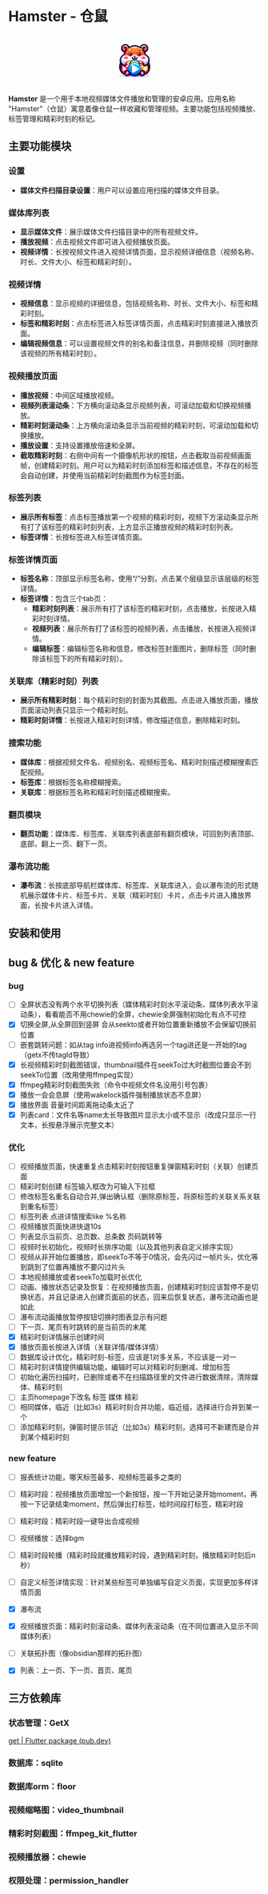 # Hamster - 仓鼠

<div align=center><img src="https://github.com/AaronLiu666666/hamester/blob/master/android/app/src/main/res/mipmap-hdpi/hamester_logo.png" width="100px" height="100px"></div>

**Hamster** 是一个用于本地视频媒体文件播放和管理的安卓应用。应用名称 "Hamster"（仓鼠）寓意着像仓鼠一样收藏和管理视频。主要功能包括视频播放、标签管理和精彩时刻的标记。

## 主要功能模块

### 设置

- **媒体文件扫描目录设置**：用户可以设置应用扫描的媒体文件目录。

### 媒体库列表

- **显示媒体文件**：展示媒体文件扫描目录中的所有视频文件。
- **播放视频**：点击视频文件即可进入视频播放页面。
- **视频详情**：长按视频文件进入视频详情页面，显示视频详细信息（视频名称、时长、文件大小、标签和精彩时刻）。

### 视频详情

- **视频信息**：显示视频的详细信息，包括视频名称、时长、文件大小、标签和精彩时刻。
- **标签和精彩时刻**：点击标签进入标签详情页面，点击精彩时刻直接进入播放页面。
- **编辑视频信息**：可以设置视频文件的别名和备注信息，并删除视频（同时删除该视频的所有精彩时刻）。

### 视频播放页面

- **播放视频**：中间区域播放视频。
- **视频列表滚动条**：下方横向滚动条显示视频列表，可滚动加载和切换视频播放。
- **精彩时刻滚动条**：上方横向滚动条显示当前视频的精彩时刻，可滚动加载和切换播放。
- **播放设置**：支持设置播放倍速和全屏。
- **截取精彩时刻**：右侧中间有一个摄像机形状的按钮，点击截取当前视频画面帧，创建精彩时刻。用户可以为精彩时刻添加标签和描述信息，不存在的标签会自动创建，并使用当前精彩时刻截图作为标签封面。

### 标签列表

- **展示所有标签**：点击标签播放第一个视频的精彩时刻，视频下方滚动条显示所有打了该标签的精彩时刻列表，上方显示正播放视频的精彩时刻列表。
- **标签详情**：长按标签进入标签详情页面。

### 标签详情页面

- **标签名称**：顶部显示标签名称，使用“/”分割，点击某个层级显示该层级的标签详情。
- **标签详情**：包含三个tab页：
    - **精彩时刻列表**：展示所有打了该标签的精彩时刻，点击播放，长按进入精彩时刻详情。
    - **视频列表**：展示所有打了该标签的视频列表，点击播放，长按进入视频详情。
    - **编辑标签**：编辑标签名称和信息，修改标签封面图片，删除标签（同时删除该标签下的所有精彩时刻）。

### 关联库（精彩时刻）列表

- **展示所有精彩时刻**：每个精彩时刻的封面为其截图。点击进入播放页面，播放页面滚动列表只显示一个精彩时刻。
- **精彩时刻详情**：长按进入精彩时刻详情，修改描述信息，删除精彩时刻。

### 搜索功能

- **媒体库**：根据视频文件名、视频别名、视频标签名、精彩时刻描述模糊搜索匹配视频。
- **标签库**：根据标签名称模糊搜索。
- **关联库**：根据标签名称和精彩时刻描述模糊搜索。

### 翻页模块

- **翻页功能**：媒体库、标签库、关联库列表底部有翻页模块，可回到列表顶部、底部，翻上一页、翻下一页。

### 瀑布流功能
- **瀑布流**：长按底部导航栏媒体库、标签库、关联库进入，会以瀑布流的形式随机展示媒体卡片、标签卡片、关联（精彩时刻）卡片，点击卡片进入播放界面，长按卡片进入详情。

## 安装和使用


## bug & 优化 & new feature

### bug

- [ ] 全屏状态没有两个水平切换列表（媒体精彩时刻水平滚动条、媒体列表水平滚动条），看看能否不用chewie的全屏，chewie全屏强制初始化有点不可控
- [x] 切换全屏,从全屏回到竖屏 会从seekto或者开始位置重新播放不会保留切换前位置
- [ ] 嵌套跳转问题：如从tag info进视频info再选另一个tag进还是一开始的tag（getx不传tagId导致）
- [x] 长视频精彩时刻截图错误，thumbnail插件在seekTo过大时截图位置会不到seekTo位置（改用使用ffmpeg实现）
- [x] ffmpeg精彩时刻截图失败（命令中视频文件名没用引号包裹）
- [x] 播放一会会息屏（使用wakelock插件强制播放状态不息屏）
- [x] 播放界面 音量时间距离拖动条太近了
- [x] 列表card：文件名等name太长导致图片显示太小或不显示（改成只显示一行文本，长按悬浮展示完整文本）

### 优化

- [ ] 视频播放页面，快速重复点击精彩时刻按钮重复弹窗精彩时刻（关联）创建页面
- [ ] 精彩时刻创建 标签输入框改为可输入下拉框
- [ ] 修改标签名重名自动合并,弹出确认框（删除原标签，将原标签的关联关系关联到重名标签）
- [ ] 标签列表 点进详情搜索like %名称
- [ ] 视频播放页面快进快退10s
- [ ] 列表显示当前页、总页数、总条数 页码跳转等
- [ ] 视频时长初始化，视频时长排序功能（以及其他列表自定义排序实现）
- [ ] 视频从非开始位置播放，即seekTo不等于0情况，会先闪过一帧片头，优化等到跳到了位置再播放不要闪过片头
- [ ] 本地视频播放或者seekTo加载时长优化
- [ ] 动画、播放状态记录及恢复：在视频播放页面，创建精彩时刻应该暂停不是切换状态，并且记录进入创建页面前的状态，回来后恢复状态，瀑布流动画也是如此
- [ ] 瀑布流动画播放暂停按钮切换时图表显示有问题
- [ ] 下一页、尾页有时跳转的是当前页的末尾
- [x] 精彩时刻详情展示创建时间
- [x] 播放页面长按进入详情（关联详情/媒体详情）
- [ ] 数据库设计优化，精彩时刻-标签，应该是1对多关系，不应该是一对一
- [ ] 精彩时刻详情提供编辑功能，编辑时可以对精彩时刻删减、增加标签
- [ ] 初始化遍历扫描时，已删除或者不在扫描路径里的文件进行数据清除，清除媒体、精彩时刻
- [ ] 主页homepage下改名 标签 媒体 精彩
- [ ] 相同媒体，临近（比如3s）精彩时刻合并功能，临近组，选择进行合并到某一个
- [ ] 添加精彩时刻，弹窗时提示邻近（比如3s）精彩时刻，选择可不新建而是合并到某个精彩时刻

### new feature 

- [ ] 报表统计功能，哪天标签最多、视频标签最多之类的
- [ ] 精彩时段：视频播放页面增加一个新按钮，按一下开始记录开始moment，再按一下记录结束moment，然后弹出打标签，给时间段打标签，精彩时段
- [ ] 精彩时段：精彩时段一键导出合成视频
- [ ] 视频播放：选择bgm
- [ ] 精彩时段轮播（精彩时段就播放精彩时段，遇到精彩时刻，播放精彩时刻后n秒）
- [ ] 自定义标签详情实现：针对某些标签可单独编写自定义页面，实现更加多样详情页面
- [x] 瀑布流
- [x] 视频播放页面：精彩时刻滚动条、媒体列表滚动条（在不同位置进入显示不同媒体列表）
- [ ] 关联拓扑图（像obsidian那样的拓扑图）
- [x] 列表：上一页、下一页、首页、尾页



## 三方依赖库

### 状态管理：GetX
[get | Flutter package (pub.dev)](https://pub.dev/packages/get)

### 数据库：sqlite

### 数据库orm：floor

### 视频缩略图：video_thumbnail

### 精彩时刻截图：ffmpeg_kit_flutter

### 视频播放器：chewie

### 权限处理：permission_handler

